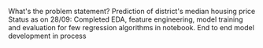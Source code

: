 What's the problem statement?
Prediction of district's median housing price
Status as on 28/09: Completed EDA, feature engineering, model training and evaluation for few regression algorithms in notebook. End to end model development in process

